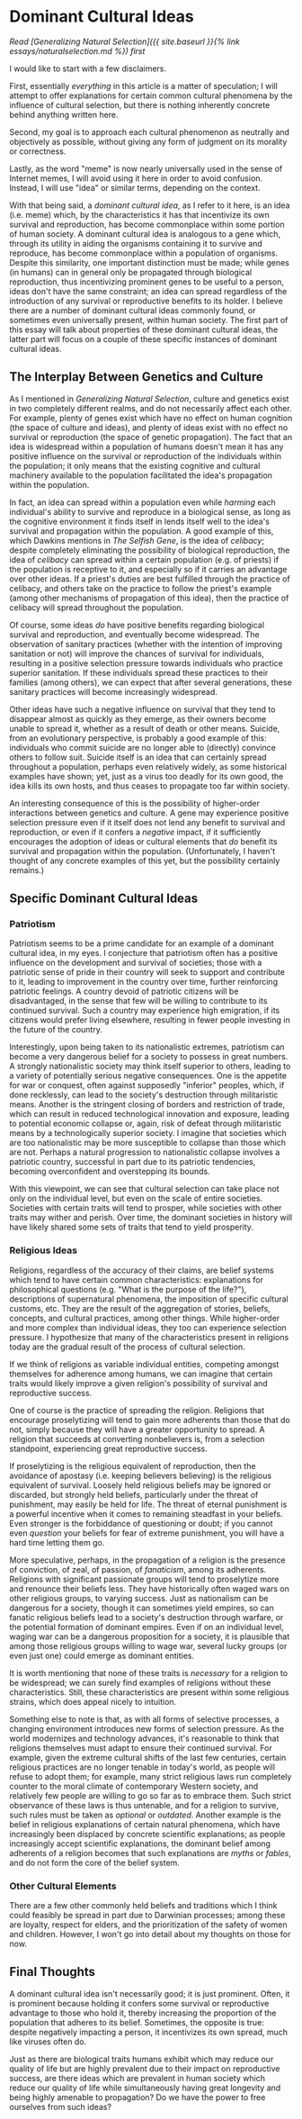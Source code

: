 # Dominant Cultural Ideas

*Read [Generalizing Natural Selection]({{ site.baseurl }}{% link essays/naturalselection.md %}) first*

I would like to start with a few disclaimers. 

First, essentially *everything* in this article is a matter of speculation; I will attempt to offer explanations for certain common cultural phenomena by the influence of cultural selection, but there is nothing inherently concrete behind anything written here.  

Second, my goal is to approach each cultural phenomenon as neutrally and objectively as possible, without giving any form of judgment on its morality or correctness.

Lastly, as the word "meme" is now nearly universally used in the sense of Internet memes, I will avoid using it here in order to avoid confusion. Instead, I will use "idea" or similar terms, depending on the context.

With that being said, a *dominant cultural idea*, as I refer to it here, is an idea (i.e. meme) which, by the characteristics it has that incentivize its own survival and reproduction, has become commonplace within some portion of human society. A dominant cultural idea is analogous to a gene which, through its utility in aiding the organisms containing it to survive and reproduce, has become commonplace within a population of organisms. Despite this similarity, one important distinction must be made; while genes (in humans) can in general only be propagated through biological reproduction, thus incentivizing prominent genes to be useful to a person, ideas don't have the same constraint; an idea can spread regardless of the introduction of any survival or reproductive benefits to its holder. I believe there are a number of dominant cultural ideas commonly found, or sometimes even universally present, within human society. The first part of this essay will talk about properties of these dominant cultural ideas, the latter part will focus on a couple of these specific instances of dominant cultural ideas.

## The Interplay Between Genetics and Culture

As I mentioned in *Generalizing Natural Selection*, culture and genetics exist in two completely different realms, and do not necessarily affect each other. For example, plenty of genes exist which have no effect on human cognition (the space of culture and ideas), and plenty of ideas exist with no effect no survival or reproduction (the space of genetic propagation). The fact that an idea is widespread within a population of humans doesn't mean it has any positive influence on the survival or reproduction of the individuals within the population; it only means that the existing cognitive and cultural machinery available to the population facilitated the idea's propagation within the population. 

In fact, an idea can spread within a population even while *harming* each individual's ability to survive and reproduce in a biological sense, as long as the cognitive environment it finds itself in lends itself well to the idea's survival and propagation within the population. A good example of this, which Dawkins mentions in *The Selfish Gene*, is the idea of *celibacy*; despite completely eliminating the possibility of biological reproduction, the idea of *celibacy* can spread within a certain population (e.g. of priests) if the population is receptive to it, and especially so if it carries an advantage over other ideas. If a priest's duties are best fulfilled through the practice of celibacy, and others take on the practice to follow the priest's example (among other mechanisms of propagation of this idea), then the practice of celibacy will spread throughout the population.

Of course, some ideas *do* have positive benefits regarding biological survival and reproduction, and eventually become widespread. The observation of sanitary practices (whether with the intention of improving sanitation or not) will improve the chances of survival for individuals, resulting in a positive selection pressure towards individuals who practice superior sanitation. If these individuals spread these practices to their families (among others), we can expect that after several generations, these sanitary practices will become increasingly widespread.

Other ideas have such a negative influence on survival that they tend to disappear almost as quickly as they emerge, as their owners become unable to spread it, whether as a result of death or other means. Suicide, from an evolutionary perspective, is probably a good example of this: individuals who commit suicide are no longer able to (directly) convince others to follow suit. Suicide itself is an idea that can certainly spread throughout a population, perhaps even relatively widely, as some historical examples have shown; yet, just as a virus too deadly for its own good, the idea kills its own hosts, and thus ceases to propagate too far within society.

An interesting consequence of this is the possibility of higher-order interactions between genetics and culture. A gene may experience positive selection pressure even if it itself does not lend any benefit to survival and reproduction, or even if it confers a *negative* impact, if it sufficiently encourages the adoption of ideas or cultural elements that *do* benefit its survival and propagation within the population. (Unfortunately, I haven't thought of any concrete examples of this yet, but the possibility certainly remains.)

## Specific Dominant Cultural Ideas

### Patriotism

Patriotism seems to be a prime candidate for an example of a dominant cultural idea, in my eyes. I conjecture that patriotism often has a positive influence on the development and survival of societies; those with a patriotic sense of pride in their country will seek to support and contribute to it, leading to improvement in the country over time, further reinforcing patriotic feelings. A country devoid of patriotic citizens will be disadvantaged, in the sense that few will be willing to contribute to its continued survival. Such a country may experience high emigration, if its citizens would prefer living elsewhere, resulting in fewer people investing in the future of the country.

Interestingly, upon being taken to its nationalistic extremes, patriotism can become a very dangerous belief for a society to possess in great numbers. A strongly nationalistic society may think itself superior to others, leading to a variety of potentially serious negative consequences. One is the appetite for war or conquest, often against supposedly "inferior" peoples, which, if done recklessly, can lead to the society's destruction through militaristic means. Another is the stringent closing of borders and restriction of trade, which can result in reduced technological innovation and exposure, leading to potential economic collapse or, again, risk of defeat through militaristic means by a technologically superior society. I imagine that societies which are too nationalistic may be more susceptible to collapse than those which are not. Perhaps a natural progression to nationalistic collapse involves a patriotic country, successful in part due to its patriotic tendencies, becoming overconfident and overstepping its bounds.

With this viewpoint, we can see that cultural selection can take place not only on the individual level, but even on the scale of entire societies. Societies with certain traits will tend to prosper, while societies with other traits may wither and perish. Over time, the dominant societies in history will have likely shared some sets of traits that tend to yield prosperity.

### Religious Ideas

Religions, regardless of the accuracy of their claims, are belief systems which tend to have certain common characteristics: explanations for philosophical questions (e.g. "What is the purpose of the life?"), descriptions of supernatural phenomena, the imposition of specific cultural customs, etc. They are the result of the aggregation of stories, beliefs, concepts, and cultural practices, among other things. While higher-order and more complex than individual ideas, they too can experience selection pressure. I hypothesize that many of the characteristics present in religions today are the gradual result of the process of cultural selection.

If we think of religions as variable individual entities, competing amongst themselves for adherence among humans, we can imagine that certain traits would likely improve a given religion's possibility of survival and reproductive success.

One of course is the practice of spreading the religion. Religions that encourage proselytizing will tend to gain more adherents than those that do not, simply because they will have a greater opportunity to spread. A religion that succeeds at converting nonbelievers is, from a selection standpoint, experiencing great reproductive success.

If proselytizing is the religious equivalent of reproduction, then the avoidance of apostasy (i.e. keeping believers believing) is the religious equivalent of survival. Loosely held religious beliefs may be ignored or discarded, but strongly held beliefs, particularly under the threat of punishment, may easily be held for life. The threat of eternal punishment is a powerful incentive when it comes to remaining steadfast in your beliefs. Even stronger is the forbiddance of questioning or doubt; if you cannot even *question* your beliefs for fear of extreme punishment, you will have a hard time letting them go.

More speculative, perhaps, in the propagation of a religion is the presence of conviction, of zeal, of passion, of *fanaticism*, among its adherents. Religions with significant passionate groups will tend to proselytize more and renounce their beliefs less. They have historically often waged wars on other religious groups, to varying success. Just as nationalism can be dangerous for a society, though it can sometimes yield empires, so can fanatic religious beliefs lead to a society's destruction through warfare, or the potential formation of dominant empires. Even if on an individual level, waging war can be a dangerous proposition for a society, it is plausible that among those religious groups willing to wage war, several lucky groups (or even just one) could emerge as dominant entities.

It is worth mentioning that none of these traits is *necessary* for a religion to be widespread; we can surely find examples of religions without these characteristics. Still, these characteristics are present within some religious strains, which does appeal nicely to intuition.

Something else to note is that, as with all forms of selective processes, a changing environment introduces new forms of selection pressure. As the world modernizes and technology advances, it's reasonable to think that religions themselves must adapt to ensure their continued survival. For example, given the extreme cultural shifts of the last few centuries, certain religious practices are no longer tenable in today's world, as people will refuse to adopt them; for example, many strict religious laws run completely counter to the moral climate of contemporary Western society, and relatively few people are willing to go so far as to embrace them. Such strict observance of these laws is thus untenable, and for a religion to survive, such rules must be taken as *optional* or *outdated*. Another example is the belief in religious explanations of certain natural phenomena, which have increasingly been displaced by concrete scientific explanations; as people increasingly accept scientific explanations, the dominant belief among adherents of a religion becomes that such explanations are *myths* or *fables*, and do not form the core of the belief system.

### Other Cultural Elements

There are a few other commonly held beliefs and traditions which I think could feasibly be spread in part due to Darwinian processes; among these are loyalty, respect for elders, and the prioritization of the safety of women and children. However, I won't go into detail about my thoughts on those for now.

## Final Thoughts

A dominant cultural idea isn't necessarily good; it is just prominent. Often, it is prominent because holding it confers some survival or reproductive advantage to those who hold it, thereby increasing the proportion of the population that adheres to its belief. Sometimes, the opposite is true: despite negatively impacting a person, it incentivizes its own spread, much like viruses often do. 

Just as there are biological traits humans exhibit which may reduce our quality of life but are highly prevalent due to their impact on reproductive success, are there ideas which are prevalent in human society which reduce our quality of life while simultaneously having great longevity and being highly amenable to propagation? Do we have the power to free ourselves from such ideas?
